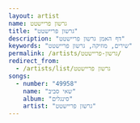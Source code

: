 ```yaml
---
layout: artist
name: גרשון פריישטט
title: "גרשון פריישטט"
description: "דף האמן גרשון פריישטט"
keywords: "שירים, מוזיקה, גרשון פריישטט"
permalink: /artists/גרשון-פריישטט/
redirect_from:
  - /artists/list/גרשון פריישטט
songs:
  - number: "49958"
    name: "שאי סביב"
    album: "סינגלים"
    artist: "גרשון פריישטט"
---
```

